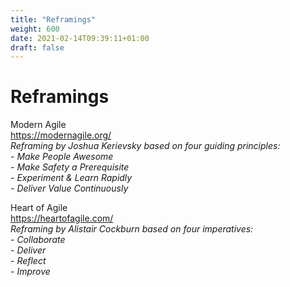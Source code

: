 ```yaml
---
title: "Reframings"
weight: 600
date: 2021-02-14T09:39:11+01:00
draft: false
---
```


# Reframings

Modern Agile  
https://modernagile.org/  
*Reframing by Joshua Kerievsky based on four guiding principles:*  
*- Make People Awesome*  
*- Make Safety a Prerequisite*  
*- Experiment & Learn Rapidly*  
*- Deliver Value Continuously*  



Heart of Agile  
https://heartofagile.com/  
*Reframing by Alistair Cockburn based on four imperatives:*  
*- Collaborate*  
*- Deliver*  
*- Reflect*  
*- Improve*
